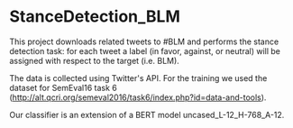 # StanceDetection_BLM


This project downloads related tweets to #BLM and performs the stance detection task: for each tweet a label (in favor, against, or neutral) will be assigned with respect to the target (i.e. BLM).

The data is collected using Twitter's API. For the training we used the dataset for SemEval16 task 6 (http://alt.qcri.org/semeval2016/task6/index.php?id=data-and-tools). 

Our classifier is an extension of a BERT model uncased_L-12_H-768_A-12.
